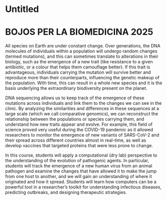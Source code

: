 Untitled
================

# BOJOS PER LA BIOMEDICINA 2025

All species on Earth are under constant change. Over generations, the
DNA molecules of individuals within a population will undergo random
changes (termed mutations), and this can sometimes translate to
alterations in their biology, such as the emergence of a new trait (like
resistance to a given antibiotic, or a colour that helps them camouflage
better). If this trait is advantageous, individuals carrying the
mutation will survive better and reproduce more than their counterparts,
influencing the genetic makeup of the population. With time, this can
result in a whole new species and it is the basis underlying the
extraordinary biodiversity present on the planet.

DNA sequencing allows us to keep track of the emergence of these
mutations across individuals and link them to the changes we can see in
the clinic. By analyzing the similarities and differences in these
sequences at a large scale (which we call comparative genomics), we can
reconstruct the relationship between the populations or species carrying
them, and understand how new traits appear and evolve. For example, this
field of science proved very useful during the COVID-19 pandemic as it
allowed researchers to monitor the emergence of new variants of
SARS-CoV-2 and their spread across different countries almost in
real-time, as well as develop vaccines that targeted proteins that were
less prone to change.

In this course, students will apply a computational (dry lab)
perspective to the understanding of the evolution of pathogenic agents.
In particular, students will track the emergence of a new human virus
from an animal pathogen and examine the changes that have allowed it to
make the jump from one host to another, and we will gain an
understanding of where it originated and how it spread. Students will
learn how computers can be a powerful tool in a researcher’s toolkit for
understanding infectious diseases, predicting outbreaks, and designing
therapeutic strategies.
